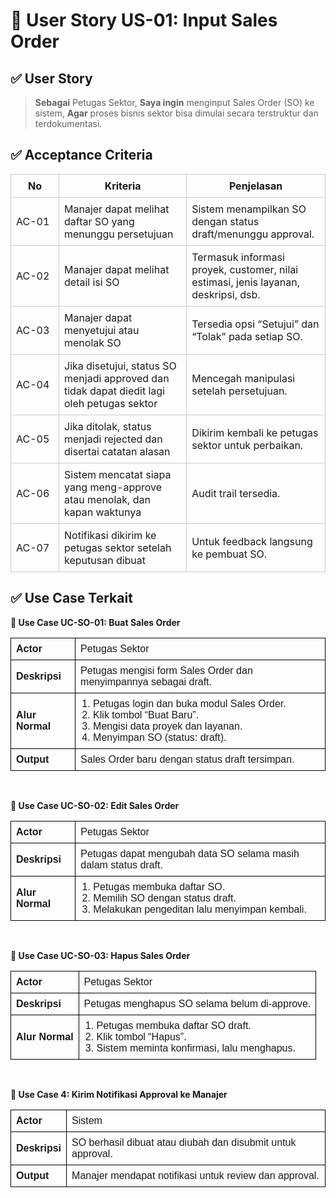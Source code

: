 # 🎯 User Story US-01: Input Sales Order
## ✅ User Story
> **Sebagai** Petugas Sektor,
**Saya ingin** menginput Sales Order (SO) ke sistem,
**Agar** proses bisnis sektor bisa dimulai secara terstruktur dan terdokumentasi.

## ✅ Acceptance Criteria
<table style="width: 100%; border-collapse: collapse;">
  <thead>
    <tr>
      <th style="width: 60px; border: 1px solid #ccc; padding: 8px;">No</th>
      <th style="border: 1px solid #ccc; padding: 8px;">Kriteria</th>
      <th style="border: 1px solid #ccc; padding: 8px;">Penjelasan</th>
    </tr>
  </thead>
  <tbody>
    <tr>
      <td style="border: 1px solid #ccc; padding: 8px;">AC-01</td>
      <td style="border: 1px solid #ccc; padding: 8px;">Manajer dapat melihat daftar SO yang menunggu persetujuan</td>
      <td style="border: 1px solid #ccc; padding: 8px;">Sistem menampilkan SO dengan status draft/menunggu approval.</td>
    </tr>
    <tr>
      <td style="border: 1px solid #ccc; padding: 8px;">AC-02</td>
      <td style="border: 1px solid #ccc; padding: 8px;">Manajer dapat melihat detail isi SO</td>
      <td style="border: 1px solid #ccc; padding: 8px;">Termasuk informasi proyek, customer, nilai estimasi, jenis layanan, deskripsi, dsb.</td>
    </tr>
    <tr>
      <td style="border: 1px solid #ccc; padding: 8px;">AC-03</td>
      <td style="border: 1px solid #ccc; padding: 8px;">Manajer dapat menyetujui atau menolak SO</td>
      <td style="border: 1px solid #ccc; padding: 8px;">Tersedia opsi “Setujui” dan “Tolak” pada setiap SO.</td>
    </tr>
    <tr>
      <td style="border: 1px solid #ccc; padding: 8px;">AC-04</td>
      <td style="border: 1px solid #ccc; padding: 8px;">Jika disetujui, status SO menjadi approved dan tidak dapat diedit lagi oleh petugas sektor</td>
      <td style="border: 1px solid #ccc; padding: 8px;">Mencegah manipulasi setelah persetujuan.</td>
    </tr>
    <tr>
      <td style="border: 1px solid #ccc; padding: 8px;">AC-05</td>
      <td style="border: 1px solid #ccc; padding: 8px;">Jika ditolak, status menjadi rejected dan disertai catatan alasan</td>
      <td style="border: 1px solid #ccc; padding: 8px;">Dikirim kembali ke petugas sektor untuk perbaikan.</td>
    </tr>
    <tr>
      <td style="border: 1px solid #ccc; padding: 8px;">AC-06</td>
      <td style="border: 1px solid #ccc; padding: 8px;">Sistem mencatat siapa yang meng-approve atau menolak, dan kapan waktunya</td>
      <td style="border: 1px solid #ccc; padding: 8px;">Audit trail tersedia.</td>
    </tr>
    <tr>
      <td style="border: 1px solid #ccc; padding: 8px;">AC-07</td>
      <td style="border: 1px solid #ccc; padding: 8px;">Notifikasi dikirim ke petugas sektor setelah keputusan dibuat</td>
      <td style="border: 1px solid #ccc; padding: 8px;">Untuk feedback langsung ke pembuat SO.</td>
    </tr>
  </tbody>
</table>

## ✅ Use Case Terkait 

**🔹 Use Case UC-SO-01: Buat Sales Order**
<table style="width: 100%; border-collapse: collapse; font-family: sans-serif;">
  <tr>
    <td style="border: 1px solid #000; padding: 8px; font-weight: bold;">Actor</td>
    <td style="border: 1px solid #000; padding: 8px;">Petugas Sektor </td>
  </tr>
  <tr>
    <td style="border: 1px solid #000; padding: 8px; font-weight: bold;">Deskripsi</td>
    <td style="border: 1px solid #000; padding: 8px;">
      Petugas mengisi form Sales Order dan menyimpannya sebagai draft.  
    </td>
  </tr>
  <tr>
    <td style="border: 1px solid #000; padding: 8px; font-weight: bold;">Alur Normal</td>
    <td style="border: 1px solid #000; padding: 8px;">
      <ol style="margin: 0; padding-left: 20px;">
        <li>Petugas login dan buka modul Sales Order.</li>
        <li>Klik tombol “Buat Baru”.</li>
        <li>Mengisi data proyek dan layanan.</li>
        <li>Menyimpan SO (status: draft).</li>
      </ol>
    </td>
  </tr>
  <tr>
    <td style="border: 1px solid #000; padding: 8px; font-weight: bold;">Output</td>
    <td style="border: 1px solid #000; padding: 8px;">
      Sales Order baru dengan status draft tersimpan.
    </td>
  </tr>
</table>

<br>

**🔹 Use Case UC-SO-02: Edit Sales Order**  
<table style="width: 100%; border-collapse: collapse; font-family: sans-serif;">
  <tr>
    <td style="border: 1px solid #000; padding: 8px; font-weight: bold;">Actor</td>
    <td style="border: 1px solid #000; padding: 8px;">Petugas Sektor</td>
  </tr>
  <tr>
    <td style="border: 1px solid #000; padding: 8px; font-weight: bold;">Deskripsi</td>
    <td style="border: 1px solid #000; padding: 8px;">
      Petugas dapat mengubah data SO selama masih dalam status draft.
    </td>
  </tr>
  <tr>
    <td style="border: 1px solid #000; padding: 8px; font-weight: bold;">Alur Normal</td>
    <td style="border: 1px solid #000; padding: 8px;">
      <ol style="margin: 0; padding-left: 20px;">
        <li>Petugas membuka daftar SO.</li>
        <li>Memilih SO dengan status draft.</li>
        <li>Melakukan pengeditan lalu menyimpan kembali.</li>
      </ol>
    </td>
  </tr>
</table>
<br>

**🔹 Use Case UC-SO-03: Hapus Sales Order**  
<table style="width: 100%; border-collapse: collapse; font-family: sans-serif;">
  <tr>
    <td style="border: 1px solid #000; padding: 8px; font-weight: bold;">Actor</td>
    <td style="border: 1px solid #000; padding: 8px;">Petugas Sektor</td>
  </tr>
  <tr>
    <td style="border: 1px solid #000; padding: 8px; font-weight: bold;">Deskripsi</td>
    <td style="border: 1px solid #000; padding: 8px;">
      Petugas menghapus SO selama belum di-approve.
    </td>
  </tr>
  <tr>
    <td style="border: 1px solid #000; padding: 8px; font-weight: bold;">Alur Normal</td>
    <td style="border: 1px solid #000; padding: 8px;">
      <ol style="margin: 0; padding-left: 20px;">
        <li>Petugas membuka daftar SO draft.</li>
        <li>Klik tombol “Hapus”.</li>
        <li>Sistem meminta konfirmasi, lalu menghapus.</li>
      </ol>
    </td>
  </tr>
</table>
<br>

**🔹 Use Case 4: Kirim Notifikasi Approval ke Manajer**
<table style="width: 100%; border-collapse: collapse; font-family: sans-serif;">
  <tr>
    <td style="border: 1px solid #000; padding: 8px; font-weight: bold;">Actor</td>
    <td style="border: 1px solid #000; padding: 8px;">Sistem</td>
  </tr>
  <tr>
    <td style="border: 1px solid #000; padding: 8px; font-weight: bold;">Deskripsi</td>
    <td style="border: 1px solid #000; padding: 8px;">
      SO berhasil dibuat atau diubah dan disubmit untuk approval.
    </td>
  </tr>
  <tr>
    <td style="border: 1px solid #000; padding: 8px; font-weight: bold;">Output</td>
    <td style="border: 1px solid #000; padding: 8px;">
Manajer mendapat notifikasi untuk review dan approval.
    </td>
  </tr>
</table>


